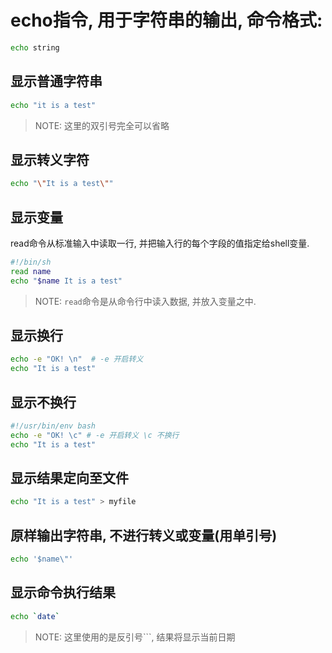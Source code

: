 # echo指令, 用于字符串的输出, 命令格式:
```sh
echo string
```

## 显示普通字符串
```sh
echo "it is a test"
```
> NOTE: 这里的双引号完全可以省略

## 显示转义字符
```sh
echo "\"It is a test\""
```

## 显示变量
read命令从标准输入中读取一行, 并把输入行的每个字段的值指定给shell变量.
```sh
#!/bin/sh
read name
echo "$name It is a test"
```

> NOTE: `read`命令是从命令行中读入数据, 并放入变量之中.

## 显示换行
```sh
echo -e "OK! \n"  # -e 开启转义
echo "It is a test"
```

## 显示不换行
```sh
#!/usr/bin/env bash
echo -e "OK! \c" # -e 开启转义 \c 不换行
echo "It is a test"
```

## 显示结果定向至文件
```sh
echo "It is a test" > myfile
```

## 原样输出字符串, 不进行转义或变量(用单引号)
```sh
echo '$name\"'
```

## 显示命令执行结果
```sh
echo `date`
```

>NOTE: 这里使用的是反引号```, 结果将显示当前日期
